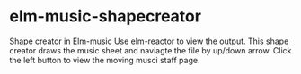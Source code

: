 # elm-music-shapecreator
Shape creator in Elm-music
Use elm-reactor to view the output. This shape creator draws the music sheet and naviagte the file by up/down arrow. Click the left button to view the moving musci staff page.
